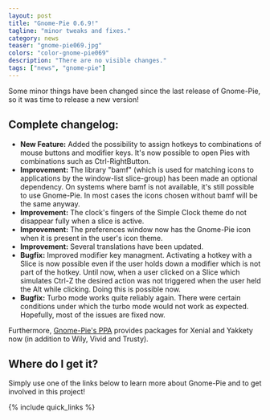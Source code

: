 ```yaml
---
layout: post
title: "Gnome-Pie 0.6.9!"
tagline: "minor tweaks and fixes."
category: news
teaser: "gnome-pie069.jpg"
colors: "color-gnome-pie069"
description: "There are no visible changes."
tags: ["news", "gnome-pie"]
---
```


Some minor things have been changed since the last release of Gnome-Pie, so it was time to release a new version!

<!--more-->


## Complete changelog:

* **New Feature:** Added the possibility to assign hotkeys to combinations of mouse buttons and modifier keys. It's now possible to open Pies with combinations such as Ctrl-RightButton.
* **Improvement:** The library "bamf" (which is used for matching icons to applications by the window-list slice-group) has been made an optional dependency. On systems where bamf is not available, it's still possible to use Gnome-Pie. In most cases the icons chosen without bamf will be the same anyway.
* **Improvement:** The clock's fingers of the Simple Clock theme do not disappear fully when a slice is active.
* **Improvement:** The preferences window now has the Gnome-Pie icon when it is present in the user's icon theme.
* **Improvement:** Several translations have been updated.
* **Bugfix:** Improved modifier key managment. Activating a hotkey with a Slice is now possible even if the user holds down a modifier which is not part of the hotkey. Until now, when a user clicked on a Slice which simulates Ctrl-Z the desired action was not triggered when the user held the Alt while clicking. Doing this is possible now.
* **Bugfix:** Turbo mode works quite reliably again. There were certain conditions under which the turbo mode would not work as expected. Hopefully, most of the issues are fixed now.

Furthermore, [Gnome-Pie's PPA](https://launchpad.net/~simonschneegans/+archive/ubuntu/testing) provides packages for Xenial and Yakkety now (in addition to Wily, Vivid and Trusty).

## Where do I get it?

Simply use one of the links below to learn more about Gnome-Pie and to get involved in this project!

{% include quick_links %}
